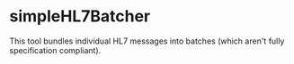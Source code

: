 # simpleHL7Batcher
This tool bundles individual HL7 messages into batches (which aren't fully specification compliant).
